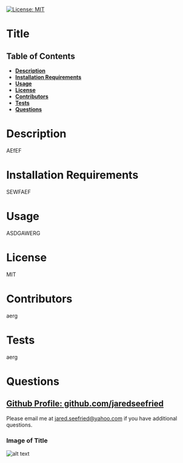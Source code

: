 [![License: MIT](https://img.shields.io/badge/License-MIT-yellow.svg)](https://opensource.org/licenses/MIT)
  
# Title
  
## Table of Contents

  * **[Description](#Description)**  
  * **[Installation Requirements](#Installation-Requirements)**  
  * **[Usage](#Usage)**  
  * **[License](#License)**    
  * **[Contributors](#Contributors)**  
  * **[Tests](#Tests)**  
  * **[Questions](#Questions)** 
  
# Description
  
AEfEF
  
# Installation Requirements
  
SEWFAEF
  
# Usage
  
ASDGAWERG
  
# License 
  
MIT
  
# Contributors
  
aerg
  
# Tests
  
aerg
  
# Questions

    
## [Github Profile: github.com/jaredseefried](https://github.com/jaredseefried "Title")

Please email me at jared.seefried@yahoo.com if you have additional questions. 
  
### Image of Title
![alt text](./)